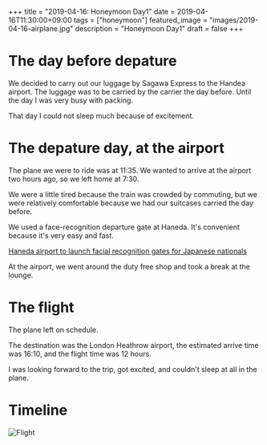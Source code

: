 +++
title =  "2019-04-16: Honeymoon Day1"
date = 2019-04-16T11:30:00+09:00
tags = ["honeymoon"]
featured_image = "images/2019-04-16-airplane.jpg"
description = "Honeymoon Day1"
draft = false
+++

# The day before depature
We decided to carry out our luggage by Sagawa Express to the Handea airport.
The luggage was to be carried by the carrier the day before.
Until the day I was very busy with packing.

That day I could not sleep much because of excitement.

# The depature day, at the airport
The plane we were to ride was at 11:35.
We wanted to arrive at the airport two hours ago,
so we left home at 7:30.

We were a little tired because the train was crowded by commuting,
but we were relatively comfortable
because we had our suitcases carried the day before.

We used a face-recognition departure gate at Haneda.
It's convenient because it's very easy and fast.

[Haneda airport to launch facial recognition gates for Japanese nationals](https://www.japantimes.co.jp/news/2017/10/14/national/haneda-airport-to-launch-facial-recognition-gates-for-japanese-nationals/#.XPRcZXUzb0o)

At the airport, we went around the duty free shop and
took a break at the lounge.

# The flight
The plane left on schedule.

The destination was the London Heathrow airport,
the estimated arrive time was 16:10, and the flight time was 12 hours.

I was looking forward to the trip, got excited, and
couldn't sleep at all in the plane.

# Timeline

![Flight](../images/2019-04-16-timeline-flight.png)

